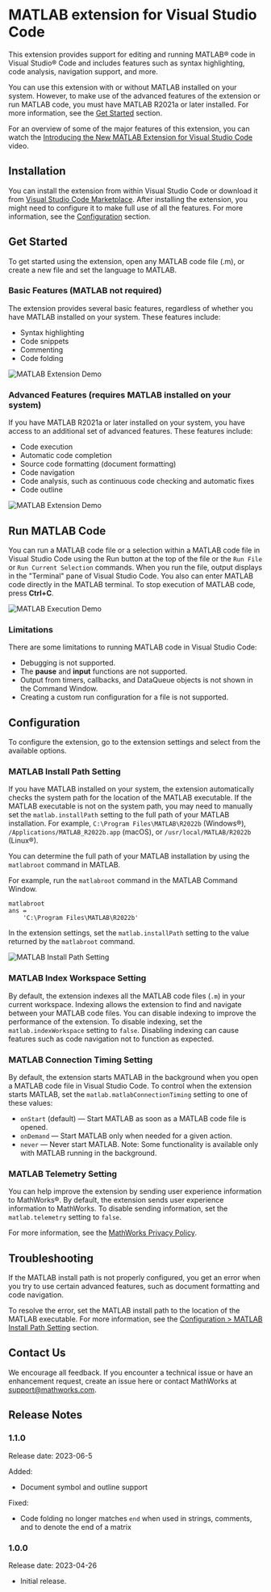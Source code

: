 # MATLAB extension for Visual Studio Code
This extension provides support for editing and running MATLAB&reg; code in Visual Studio&reg; Code and includes features such as syntax highlighting, code analysis, navigation support, and more. 

You can use this extension with or without MATLAB installed on your system. However, to make use of the advanced features of the extension or run MATLAB code, you must have MATLAB R2021a or later installed. For more information, see the [Get Started](#get-started) section.

For an overview of some of the major features of this extension, you can watch the [Introducing the New MATLAB Extension for Visual Studio Code](https://www.youtube.com/watch?v=kYTBAr9LlGg) video.

## Installation
You can install the extension from within Visual Studio Code or download it from [Visual Studio Code Marketplace](https://marketplace.visualstudio.com/items?itemName=MathWorks.language-matlab). After installing the extension, you might need to configure it to make full use of all the features. For more information, see the [Configuration](#configuration) section.

## Get Started
To get started using the extension, open any MATLAB code file (.m), or create a new file and set the language to MATLAB.

### Basic Features (MATLAB not required)
The extension provides several basic features, regardless of whether you have MATLAB installed on your system. These features include:
* Syntax highlighting
* Code snippets
* Commenting
* Code folding

![MATLAB Extension Demo](public/BasicFeatures.gif)

### Advanced Features (requires MATLAB installed on your system)
If you have MATLAB R2021a or later installed on your system, you have access to an additional set of advanced features. These features include:
* Code execution
* Automatic code completion
* Source code formatting (document formatting)
* Code navigation
* Code analysis, such as continuous code checking and automatic fixes
* Code outline

![MATLAB Extension Demo](public/AdvancedFeatures.gif)

## Run MATLAB Code
You can run a MATLAB code file or a selection within a MATLAB code file in Visual Studio Code using the Run button at the top of the file or the `Run File` or `Run Current Selection` commands. When you run the file, output displays in the "Terminal" pane of Visual Studio Code. You also can enter MATLAB code directly in the MATLAB terminal. To stop execution of MATLAB code, press **Ctrl+C**.

![MATLAB Execution Demo](public/CodeExecution.gif)

### Limitations
There are some limitations to running MATLAB code in Visual Studio Code:
* Debugging is not supported.
* The **pause** and **input** functions are not supported.
* Output from timers, callbacks, and DataQueue objects is not shown in the Command Window.
* Creating a custom run configuration for a file is not supported.


## Configuration
To configure the extension, go to the extension settings and select from the available options.

### MATLAB Install Path Setting
If you have MATLAB installed on your system, the extension automatically checks the system path for the location of the MATLAB executable. If the MATLAB executable is not on the system path, you may need to manually set the `matlab.installPath` setting to the full path of your MATLAB installation. For example, `C:\Program Files\MATLAB\R2022b` (Windows&reg;), `/Applications/MATLAB_R2022b.app` (macOS), or `/usr/local/MATLAB/R2022b` (Linux&reg;).

You can determine the full path of your MATLAB installation by using the `matlabroot` command in MATLAB. 

For example, run the `matlabroot` command in the MATLAB Command Window.
```
matlabroot
ans =
    'C:\Program Files\MATLAB\R2022b'
```
In the extension settings, set the `matlab.installPath` setting to the value returned by the `matlabroot` command.

![MATLAB Install Path Setting](public/InstallPathSetting.png)

### MATLAB Index Workspace Setting
By default, the extension indexes all the MATLAB code files (`.m`) in your current workspace. Indexing allows the extension to find and navigate between your MATLAB code files. 
You can disable indexing to improve the performance of the extension. To disable indexing, set the `matlab.indexWorkspace` setting to `false`. Disabling indexing can cause features such as code navigation not to function as expected.

### MATLAB Connection Timing Setting
By default, the extension starts MATLAB in the background when you open a MATLAB code file in Visual Studio Code. To control when the extension starts MATLAB, set the `matlab.matlabConnectionTiming` setting to one of these values: 
* `onStart` (default) — Start MATLAB as soon as a MATLAB code file is opened.
* `onDemand` — Start MATLAB only when needed for a given action.
* `never` — Never start MATLAB.
Note: Some functionality is available only with MATLAB running in the background.

### MATLAB Telemetry Setting
You can help improve the extension by sending user experience information to MathWorks&reg;. By default, the extension sends user experience information to MathWorks. To disable sending information, set the `matlab.telemetry` setting to `false`.

For more information, see the [MathWorks Privacy Policy](https://www.mathworks.com/company/aboutus/policies_statements.html). 

## Troubleshooting
If the MATLAB install path is not properly configured, you get an error when you try to use certain advanced features, such as document formatting and code navigation.

To resolve the error, set the MATLAB install path to the location of the MATLAB executable. For more information, see the [Configuration > MATLAB Install Path Setting](#matlab-install-path-setting) section.

## Contact Us
We encourage all feedback. If you encounter a technical issue or have an enhancement request, create an issue here or contact MathWorks at support@mathworks.com.

## Release Notes

### 1.1.0
Release date: 2023-06-5

Added:
* Document symbol and outline support

Fixed:
* Code folding no longer matches `end` when used in strings, comments, and to denote the end of a matrix

### 1.0.0
Release date: 2023-04-26

* Initial release.